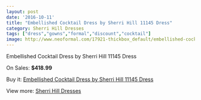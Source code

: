 ```yaml
---
layout: post
date: '2016-10-11'
title: "Embellished Cocktail Dress by Sherri Hill 11145 Dress"
category: Sherri Hill Dresses
tags: ["dress","gowns","formal","discount","cocktail"]
image: http://www.neoformal.com/17921-thickbox_default/embellished-cocktail-dress-by-sherri-hill-11145-dress.jpg
---
```

Embellished Cocktail Dress by Sherri Hill 11145 Dress

On Sales: **$418.99**
<a href="https://www.neoformal.com/en/sherri-hill-dresses-2014/5797-embellished-cocktail-dress-by-sherri-hill-11145-dress.html"><amp-img layout="responsive" width="600" height="600" src="//www.neoformal.com/17921-thickbox_default/embellished-cocktail-dress-by-sherri-hill-11145-dress.jpg" alt="Embellished Cocktail Dress by Sherri Hill 11145 Dress 0" /></a>
<a href="https://www.neoformal.com/en/sherri-hill-dresses-2014/5797-embellished-cocktail-dress-by-sherri-hill-11145-dress.html"><amp-img layout="responsive" width="600" height="600" src="//www.neoformal.com/17922-thickbox_default/embellished-cocktail-dress-by-sherri-hill-11145-dress.jpg" alt="Embellished Cocktail Dress by Sherri Hill 11145 Dress 1" /></a>
<a href="https://www.neoformal.com/en/sherri-hill-dresses-2014/5797-embellished-cocktail-dress-by-sherri-hill-11145-dress.html"><amp-img layout="responsive" width="600" height="600" src="//www.neoformal.com/17923-thickbox_default/embellished-cocktail-dress-by-sherri-hill-11145-dress.jpg" alt="Embellished Cocktail Dress by Sherri Hill 11145 Dress 2" /></a>

Buy it: [Embellished Cocktail Dress by Sherri Hill 11145 Dress](https://www.neoformal.com/en/sherri-hill-dresses-2014/5797-embellished-cocktail-dress-by-sherri-hill-11145-dress.html "Embellished Cocktail Dress by Sherri Hill 11145 Dress")

View more: [Sherri Hill Dresses](https://www.neoformal.com/en/73-sherri-hill-dresses-2014 "Sherri Hill Dresses")